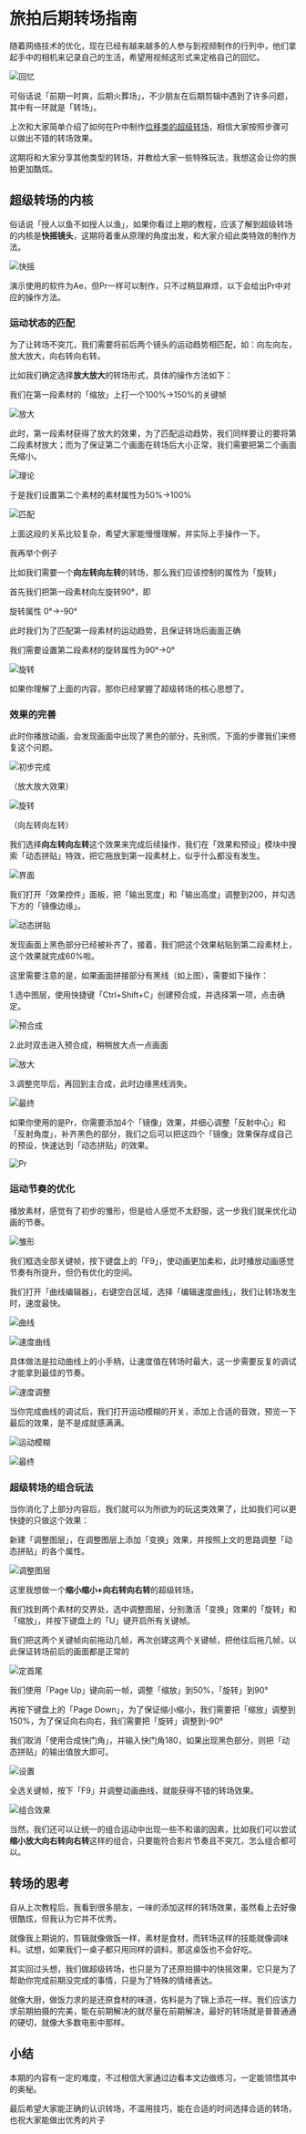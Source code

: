 # 旅拍后期转场指南



随着网络技术的优化，现在已经有越来越多的人参与到视频制作的行列中，他们拿起手中的相机来记录自己的生活，希望用视频这形式来定格自己的回忆。

![回忆](https://makeapp-1258954924.cos.ap-chongqing.myqcloud.com/blog/表情包.jpg)


可俗话说「前期一时爽，后期火葬场」，不少朋友在后期剪辑中遇到了许多问题，其中有一环就是「转场」。

上次和大家简单介绍了如何在Pr中制作[位移类的超级转场](https://makeapp.top/archives/167)，相信大家按照步骤可以做出不错的转场效果。



这期将和大家分享其他类型的转场，并教给大家一些特殊玩法，我想这会让你的旅拍更加酷炫。


## 超级转场的内核

俗话说「授人以鱼不如授人以渔」，如果你看过上期的教程，应该了解到超级转场的内核是**快摇镜头**，这期将着重从原理的角度出发，和大家介绍此类特效的制作方法。

![快摇](https://makeapp-1258954924.cos.ap-chongqing.myqcloud.com/blog/快摇.gif)


演示使用的软件为Ae，但Pr一样可以制作，只不过稍显麻烦，以下会给出Pr中对应的操作方法。


### 运动状态的匹配


为了让转场不突兀，我们需要将前后两个镜头的运动趋势相匹配，如：向左向左，放大放大，向右转向右转。

比如我们确定选择**放大放大**的转场形式，具体的操作方法如下：

我们在第一段素材的「缩放」上打一个100%→150%的关键帧

![放大](https://makeapp-1258954924.cos.ap-chongqing.myqcloud.com/blog/20190914114542.png)

此时，第一段素材获得了放大的效果，为了匹配运动趋势，我们同样要让的要将第二段素材放大；而为了保证第二个画面在转场后大小正常，我们需要把第二个画面先缩小。

![理论](https://makeapp-1258954924.cos.ap-chongqing.myqcloud.com/blog/理论.jpg)

于是我们设置第二个素材的素材属性为50%→100%

![匹配](https://makeapp-1258954924.cos.ap-chongqing.myqcloud.com/blog/20190914114635.png)

上面这段的关系比较复杂，希望大家能慢慢理解，并实际上手操作一下。

我再举个例子

比如我们需要一个**向左转向左转**的转场，那么我们应该控制的属性为「旋转」

首先我们把第一段素材向左旋转90°，即

旋转属性 0°→-90°

此时我们为了匹配第一段素材的运动趋势，且保证转场后画面正确

我们需要设置第二段素材的旋转属性为90°→0°

![旋转](https://makeapp-1258954924.cos.ap-chongqing.myqcloud.com/blog/20190914115643.png)

如果你理解了上面的内容，那你已经掌握了超级转场的核心思想了。

### 效果的完善

此时你播放动画，会发现画面中出现了黑色的部分，先别慌，下面的步骤我们来修复这个问题。

![初步完成](https://makeapp-1258954924.cos.ap-chongqing.myqcloud.com/blog/01.gif)

（放大放大效果）

![旋转](https://makeapp-1258954924.cos.ap-chongqing.myqcloud.com/blog/01_2.gif)


（向左转向左转）


我们选择**向左转向左转**这个效果来完成后续操作，我们在「效果和预设」模块中搜索「动态拼贴」特效，把它拖放到第一段素材上，似乎什么都没有发生。

![界面](https://makeapp-1258954924.cos.ap-chongqing.myqcloud.com/blog/界面.jpg)


我们打开「效果控件」面板，把「输出宽度」和「输出高度」调整到200，并勾选下方的「镜像边缘」。

![动态拼贴](https://makeapp-1258954924.cos.ap-chongqing.myqcloud.com/blog/动态拼贴.jpg)


发现画面上黑色部分已经被补齐了，接着，我们把这个效果粘贴到第二段素材上，这个效果就完成60%啦。


这里需要注意的是，如果画面拼接部分有黑线（如上图），需要如下操作：

1.选中图层，使用快捷键「Ctrl+Shift+C」创建预合成，并选择第一项，点击确定。

![预合成](https://makeapp-1258954924.cos.ap-chongqing.myqcloud.com/blog/20190914125440.png)

2.此时双击进入预合成，稍稍放大点一点画面

![放大](https://makeapp-1258954924.cos.ap-chongqing.myqcloud.com/blog/20190914125832.png)

3.调整完毕后，再回到主合成，此时边缘黑线消失。

![最终](https://makeapp-1258954924.cos.ap-chongqing.myqcloud.com/blog/20190914130040.png)

如果你使用的是Pr，你需要添加4个「镜像」效果，并细心调整「反射中心」和「反射角度」，补齐黑色的部分，我们之后可以把这四个「镜像」效果保存成自己的预设，快速达到「动态拼贴」的效果。

![Pr](https://makeapp-1258954924.cos.ap-chongqing.myqcloud.com/blog/20190914131153.png)


### 运动节奏的优化

播放素材，感觉有了初步的雏形，但是给人感觉不太舒服，这一步我们就来优化动画的节奏。

![雏形](https://makeapp-1258954924.cos.ap-chongqing.myqcloud.com/blog/02.gif)


我们框选全部关键帧，按下键盘上的「F9」，使动画更加柔和，此时播放动画感觉节奏有所提升，但仍有优化的空间。



我们打开「曲线编辑器」，右键空白区域，选择「编辑速度曲线」，我们让转场发生时，速度最快。

![曲线](https://makeapp-1258954924.cos.ap-chongqing.myqcloud.com/blog/曲线.jpg)

![速度曲线](https://makeapp-1258954924.cos.ap-chongqing.myqcloud.com/blog/速度曲线.jpg)


具体做法是拉动曲线上的小手柄，让速度值在转场时最大，这一步需要反复的调试才能拿到最佳的节奏。

![速度调整](https://makeapp-1258954924.cos.ap-chongqing.myqcloud.com/blog/20190914132115.png)

当你完成曲线的调试后，我们打开运动模糊的开关，添加上合适的音效，预览一下最后的效果，是不是成就感满满。

![运动模糊](https://makeapp-1258954924.cos.ap-chongqing.myqcloud.com/blog/运动模糊.jpg)


![最终](https://makeapp-1258954924.cos.ap-chongqing.myqcloud.com/blog/03.gif)


### 超级转场的组合玩法

当你消化了上部分内容后，我们就可以为所欲为的玩这类效果了，比如我们可以更快捷的只做这个效果：

新建「调整图层」，在调整图层上添加「变换」效果，并按照上文的思路调整「动态拼贴」的各个属性。

![调整图层](https://makeapp-1258954924.cos.ap-chongqing.myqcloud.com/blog/调整图层.jpg)

这里我想做一个**缩小缩小+向右转向右转**的超级转场，

我们找到两个素材的交界处，选中调整图层，分别激活「变换」效果的「旋转」和「缩放」，并按下键盘上的「U」键开启所有关键帧。

我们把这两个关键帧向前拖动几帧，再次创建这两个关键帧，把他往后拖几帧，以此保证转场前后的画面都是正常的

![定首尾](https://makeapp-1258954924.cos.ap-chongqing.myqcloud.com/blog/定首尾.jpg)

我们使用「Page Up」键向前一帧，调整「缩放」到50%，「旋转」到90°

再按下键盘上的「Page Down」，为了保证缩小缩小，我们需要把「缩放」调整到150%，为了保证向右向右，我们需要把「旋转」调整到-90°

我们取消「使用合成快门角」，并输入快门角180，如果出现黑色部分，则把「动态拼贴」的输出值放大即可。

![设置](https://makeapp-1258954924.cos.ap-chongqing.myqcloud.com/blog/20190914140030.png)

全选关键帧，按下「F9」并调整动画曲线，就能获得不错的转场效果。

![组合效果](https://makeapp-1258954924.cos.ap-chongqing.myqcloud.com/blog/04.gif)


当然，我们还可以让统一的组合运动中出现一些不和谐的因素，比如我们可以尝试**缩小放大向右转向右转**这样的组合，只要能符合影片节奏且不突兀，怎么组合都可以。


## 转场的思考

自从上次教程后，我看到很多朋友，一味的添加这样的转场效果，虽然看上去好像很酷炫，但我认为它并不优秀。

就像我上期说的，剪辑就像做饭一样，素材是食材，而转场这样的技能就像调味料。试想，如果我们一桌子都只用同样的调料，那这桌饭也不会好吃。

其实回过头想，我们做超级转场，也只是为了还原拍摄中的快摇效果，它只是为了帮助你完成前期没完成的事情，只是为了特殊的情绪表达。

就像大厨，做饭力求的是还原食材的味道，佐料是为了锦上添花一样。我们应该力求前期拍摄的完美，能在前期解决的就尽量在前期解决，最好的转场就是普普通通的硬切，就像大多数电影中那样。


## 小结

本期的内容有一定的难度，不过相信大家通过边看本文边做练习，一定能领悟其中的奥秘。

最后希望大家能正确的认识转场，不滥用技巧，能在合适的时间选择合适的转场，也祝大家能做出优秀的片子

